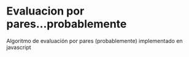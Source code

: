 # Evaluacion por pares...probablemente
Algoritmo de evaluación por pares (probablemente) implementado en javascript
